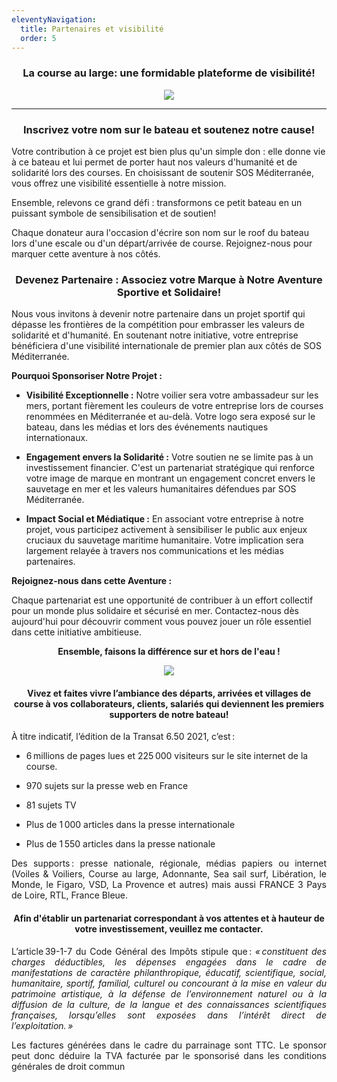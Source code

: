```yaml
---
eleventyNavigation:
  title: Partenaires et visibilité
  order: 5
---
```

<h3 style="text-align: center">La course au large: une formidable plateforme de visibilité!</h3><p style="text-align: center"><img src="/images/covering_ok_taille.png"></p>

* * *

<h3 style="text-align: center">Inscrivez votre nom sur le bateau et soutenez notre cause!</h3>

Votre contribution à ce projet est bien plus qu'un simple don : elle donne vie à ce bateau et lui permet de porter haut nos valeurs d'humanité et de solidarité lors des courses. En choisissant de soutenir SOS Méditerranée, vous offrez une visibilité essentielle à notre mission.

Ensemble, relevons ce grand défi : transformons ce petit bateau en un puissant symbole de sensibilisation et de soutien!

Chaque donateur aura l'occasion d'écrire son nom sur le roof du bateau lors d'une escale ou d'un départ/arrivée de course. Rejoignez-nous pour marquer cette aventure à nos côtés.

<h3 style="text-align: center">Devenez Partenaire : Associez votre Marque à Notre Aventure Sportive et Solidaire!</h3>

Nous vous invitons à devenir notre partenaire dans un projet sportif qui dépasse les frontières de la compétition pour embrasser les valeurs de solidarité et d'humanité. En soutenant notre initiative, votre entreprise bénéficiera d'une visibilité internationale de premier plan aux côtés de SOS Méditerranée.

**Pourquoi Sponsoriser Notre Projet :**

*   **Visibilité Exceptionnelle :** Notre voilier sera votre ambassadeur sur les mers, portant fièrement les couleurs de votre entreprise lors de courses renommées en Méditerranée et au-delà. Votre logo sera exposé sur le bateau, dans les médias et lors des événements nautiques internationaux.
    
*   **Engagement envers la Solidarité :** Votre soutien ne se limite pas à un investissement financier. C'est un partenariat stratégique qui renforce votre image de marque en montrant un engagement concret envers le sauvetage en mer et les valeurs humanitaires défendues par SOS Méditerranée.
    
*   **Impact Social et Médiatique :** En associant votre entreprise à notre projet, vous participez activement à sensibiliser le public aux enjeux cruciaux du sauvetage maritime humanitaire. Votre implication sera largement relayée à travers nos communications et les médias partenaires.
    

**Rejoignez-nous dans cette Aventure :**

Chaque partenariat est une opportunité de contribuer à un effort collectif pour un monde plus solidaire et sécurisé en mer. Contactez-nous dès aujourd'hui pour découvrir comment vous pouvez jouer un rôle essentiel dans cette initiative ambitieuse.

<p style="text-align: center"><strong>Ensemble, faisons la différence sur et hors de l'eau !</strong></p><p style="text-align: center"><img src="/images/village.jpg"></p><h4 style="text-align: center">Vivez et faites vivre l’ambiance des départs, arrivées et villages de course à vos collaborateurs, clients, salariés qui deviennent les premiers supporters de notre bateau!</h4>

À titre indicatif, l’édition de la Transat 6.50 2021, c’est :

*   6 millions de pages lues et 225 000 visiteurs sur le site internet de la course.
    
*   970 sujets sur la presse web en France
    
*   81 sujets TV
    
*   Plus de 1 000 articles dans la presse internationale
    
*   Plus de 1 550 articles dans la presse nationale
    

<p style="text-align: justify">Des supports : presse nationale, régionale, médias papiers ou internet (Voiles &amp; Voiliers, Course au large, Adonnante, Sea sail surf, Libération, le Monde, le Figaro, VSD, La Provence et autres) mais aussi FRANCE 3 Pays de Loire, RTL, France Bleue.</p><h4 style="text-align: center"><strong>Afin d'établir un partenariat correspondant à vos attentes et à hauteur de votre investissement, veuillez me contacter.</strong></h4><p style="text-align: justify">L’article 39-1-7 du Code Général des Impôts stipule que : <em>« constituent des charges déductibles, les dépenses engagées dans le cadre de manifestations de caractère philanthropique, éducatif, scientifique, social, humanitaire, sportif, familial, culturel ou concourant à la mise en valeur du patrimoine artistique, à la défense de l’environnement naturel ou à la diffusion de la culture, de la langue et des connaissances scientifiques françaises, lorsqu’elles sont exposées dans l’intérêt direct de l’exploitation. »</em></p><p style="text-align: justify">Les factures générées dans le cadre du parrainage sont TTC. Le sponsor peut donc déduire la TVA facturée par le sponsorisé dans les conditions générales de droit commun</p>